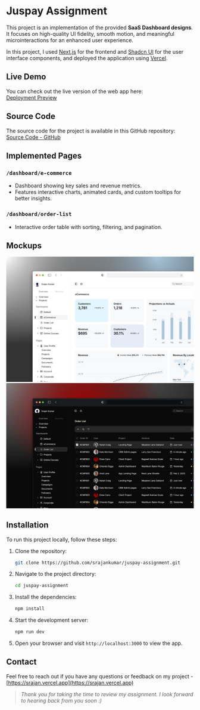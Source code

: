 # Juspay Assignment

This project is an implementation of the provided **SaaS Dashboard designs**. It focuses on high-quality UI fidelity, smooth motion, and meaningful microinteractions for an enhanced user experience.

In this project, I used [Next.js](https://github.com/vercel/next.js) for the frontend and [Shadcn UI](https://github.com/shadcn-ui/ui) for the user interface components, and deployed the application using [Vercel](https://github.com/vercel/vercel).

## Live Demo

You can check out the live version of the web app here:  
[Deployment Preview](https://srajan-juspay.vercel.app)

## Source Code

The source code for the project is available in this GitHub repository:  
[Source Code - GitHub](https://github.com/srajankumar/juspay-assignment)

## Implemented Pages

### `/dashboard/e-commerce`

- Dashboard showing key sales and revenue metrics.
- Features interactive charts, animated cards, and custom tooltips for better insights.

### `/dashboard/order-list`

- Interactive order table with sorting, filtering, and pagination.

## Mockups

<div align="center">
  <img src="./public/assets/mockups/mockup1.png" alt="mockup1"/>
</div>
<div align="center">
  <img src="./public/assets/mockups/mockup2.png" alt="mockup2"/>
</div>

## Installation

To run this project locally, follow these steps:

1. Clone the repository:

   ```bash
   git clone https://github.com/srajankumar/juspay-assignment.git
   ```

2. Navigate to the project directory:

   ```bash
   cd juspay-assignment
   ```

3. Install the dependencies:

   ```bash
   npm install
   ```

4. Start the development server:

   ```bash
   npm run dev
   ```

5. Open your browser and visit `http://localhost:3000` to view the app.

## Contact

Feel free to reach out if you have any questions or feedback on my project - [https://srajan.vercel.app](https://srajan.vercel.app)

> _Thank you for taking the time to review my assignment. I look forward to hearing back from you soon :)_

